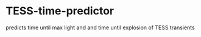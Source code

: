 # TESS-time-predictor
predicts time until max light and and time until explosion of TESS transients 
